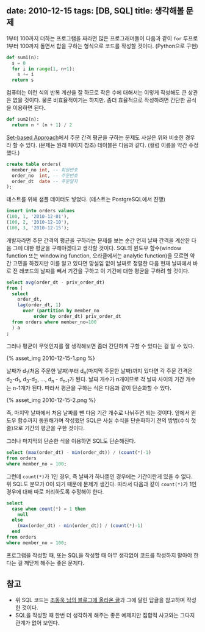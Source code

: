 date: 2010-12-15
tags: [DB, SQL]
title: 생각해볼 문제
---
1부터 100까지 더하는 프로그램을 짜라면 많은 프로그래머들이 다음과 같이 `for` 루프로 1부터 100까지 돌면서 합을 구하는 형식으로 코드를 작성할 것이다. (Python으로 구현)
<!--more-->

```python
def sum1(n):
  s = 0
  for i in range(1, n+1):
    s += i
  return s
```

컴퓨터는 이런 식의 반복 계산을 잘 하므로 작은 수에 대해서는 이렇게 작성해도 큰 상관은 없을 것이다. 물론 비효율적이기는 하지만. 좀더 효율적으로 작성하려면 간단한 공식을 이용하면 된다.

```python
def sum2(n):
  return n * (n + 1) / 2
```

[Set-based Approach](http://ukja.tistory.com/362)에서 주문 간격 평균을 구하는 문제도 사실은 위와 비슷한 경우라 할 수 있다. (문제는 원래 페이지 참조) 테이블은 다음과 같다. (컬럼 이름을 약간 수정했다.)

```sql
create table orders(
  member_no int, -- 회원번호
  order_no  int, -- 주문번호
  order_dt  date -- 주문일자
);
```

테스트를 위해 샘플 데이터도 넣었다. (테스트는 PostgreSQL에서 진행)

```sql
insert into orders values
(100, 1, '2010-12-01'),
(100, 2, '2010-12-10'),
(100, 3, '2010-12-15');
```

개발자라면 주문 간격의 평균을 구하라는 문제를 보는 순간 먼저 날짜 간격을 계산한 다음 그에 대한 평균을 구해야겠다고 생각할 것이다. SQL의 윈도우 함수(window function 또는 windowing function, 오라클에서는 analytic function)을 모르면 약간 고민을 하겠지만 이를 알고 있다면 망설임 없이 날짜로 정렬한 다음 현재 날짜에서 바로 전 레코드의 날짜를 빼서 기간을 구하고 이 기간에 대한 평균을 구하려 할 것이다.

```sql
select avg(order_dt - priv_order_dt)
from (
  select
    order_dt,
    lag(order_dt, 1)
      over (partition by member_no
          order by order_dt) priv_order_dt
  from orders where member_no=100
  ) a
;
```

그러나 평균이 무엇인지를 잘 생각해보면 좀더 간단하게 구할 수 있다는 걸 알 수 있다.

{% asset_img 2010-12-15-1.png %}

날짜가 d<sub>1</sub>(처음 주문한 날짜)부터 d<sub>n</sub>(마지막 주문한 날짜)까지 있다면 각 주문 간격은
d<sub>2</sub>-d<sub>1</sub>, d<sub>3</sub>-d<sub>2</sub>, ..., d<sub>n</sub> - d<sub>n-1</sub>가 된다. 날짜 개수가 n개이므로 각 날짜 사이의 기간 개수는 n-1개가 된다. 따라서 평균을 구하는 식은 다음과 같이 단순화할 수 있다.

{% asset_img 2010-12-15-2.png %}

즉, 마지막 날짜에서 처음 날짜를 뺀 다음 기간 개수로 나눠주면 되는 것이다. 앞에서 윈도우 함수까지 동원해가며 작성했던 SQL은 사실 수식을 단순화하기 전의 방법(수식 첫 줄)으로 기간의 평균을 구한 것이다.

그러나 마지막의 단순한 식을 이용하면 SQL도 단순해진다.

```sql
select (max(order_dt) - min(order_dt)) / (count(*)-1)
from orders
where member_no = 100;
```

그런데 `count(*)`가 1인 경우, 즉 날짜가 하나뿐인 경우에는 기간이란게 있을 수 없다. 위 SQL도 분모가 0이 되기 때문에 문제가 생긴다. 따라서 다음과 같이 `count(*)`가 1인 경우에 대해 따로 처리하도록 수정해야 한다.

```sql
select
  case when count(*) = 1 then
    null
  else
    (max(order_dt) - min(order_dt)) / (count(*)-1)
  end
from orders
where member_no = 100;
```

프로그램을 작성할 때, 또는 SQL을 작성할 때 아무 생각없이 코드를 작성하지 말아야 한다는 걸 깨닫게 해주는 좋은 문제다.

## 참고
* 위 SQL 코드는 [조동욱 님의 블로그에 올라온 글](http://ukja.tistory.com/362)과 그에 달린 답글을 참고하며 작성한 것이다.
* SQL을 작성할 때 한번 더 생각하게 해주는 좋은 예제지만 집합적 사고와는 그다지 관계가 없어 보인다.
